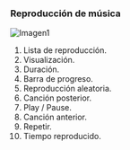 ### Reproducción de música

![Imagen1](http://static.energysistem.com/images/manuals/39594/542d10feb70e2.jpg)

1. Lista de reproducción.
2. Visualización.
3. Duración.
4. Barra de progreso.
5. Reproducción aleatoria.
6. Canción posterior.
7. Play / Pause.
8. Canción anterior.
9. Repetir.
10. Tiempo reproducido.
